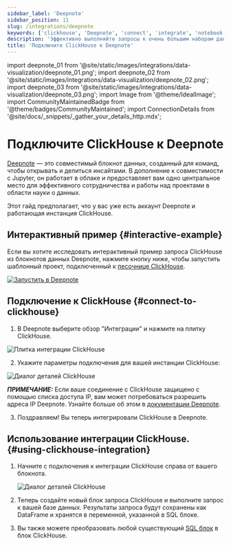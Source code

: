 ```yaml
---
sidebar_label: 'Deepnote'
sidebar_position: 11
slug: /integrations/deepnote
keywords: ['clickhouse', 'Deepnote', 'connect', 'integrate', 'notebook']
description: 'Эффективно выполняйте запросы к очень большим наборам данных, анализируя и моделируя в удобной среде знакомого блокнота.'
title: 'Подключите ClickHouse к Deepnote'
---
```


import deepnote_01 from '@site/static/images/integrations/data-visualization/deepnote_01.png';
import deepnote_02 from '@site/static/images/integrations/data-visualization/deepnote_02.png';
import deepnote_03 from '@site/static/images/integrations/data-visualization/deepnote_03.png';
import Image from '@theme/IdealImage';
import CommunityMaintainedBadge from '@theme/badges/CommunityMaintained';
import ConnectionDetails from '@site/docs/_snippets/_gather_your_details_http.mdx';


# Подключите ClickHouse к Deepnote

<CommunityMaintainedBadge/>

<a href="https://www.deepnote.com/" target="_blank">Deepnote</a> — это совместимый блокнот данных, созданный для команд, чтобы открывать и делиться инсайтами. В дополнение к совместимости с Jupyter, он работает в облаке и предоставляет вам одно центральное место для эффективного сотрудничества и работы над проектами в области науки о данных.

Этот гайд предполагает, что у вас уже есть аккаунт Deepnote и работающая инстанция ClickHouse.

## Интерактивный пример {#interactive-example}
Если вы хотите исследовать интерактивный пример запроса ClickHouse из блокнотов данных Deepnote, нажмите кнопку ниже, чтобы запустить шаблонный проект, подключенный к [песочнице ClickHouse](../../getting-started/playground.md).

[<Image size="logo" img="https://deepnote.com/buttons/launch-in-deepnote.svg" alt="Запустить в Deepnote" />](https://deepnote.com/launch?template=ClickHouse%20and%20Deepnote)

## Подключение к ClickHouse {#connect-to-clickhouse}

1. В Deepnote выберите обзор "Интеграции" и нажмите на плитку ClickHouse.

<Image size="lg" img={deepnote_01} alt="Плитка интеграции ClickHouse" border />

2. Укажите параметры подключения для вашей инстанции ClickHouse:
<ConnectionDetails />

   <Image size="md" img={deepnote_02} alt="Диалог деталей ClickHouse" border />

   **_ПРИМЕЧАНИЕ:_** Если ваше соединение с ClickHouse защищено с помощью списка доступа IP, вам может потребоваться разрешить адреса IP Deepnote. Узнайте больше об этом в [документации Deepnote](https://docs.deepnote.com/integrations/authorize-connections-from-deepnote-ip-addresses).

3. Поздравляем! Вы теперь интегрировали ClickHouse в Deepnote.

## Использование интеграции ClickHouse. {#using-clickhouse-integration}

1. Начните с подключения к интеграции ClickHouse справа от вашего блокнота.

   <Image size="lg" img={deepnote_03} alt="Диалог деталей ClickHouse" border />

2. Теперь создайте новый блок запроса ClickHouse и выполните запрос к вашей базе данных. Результаты запроса будут сохранены как DataFrame и хранятся в переменной, указанной в SQL блоке.
3. Вы также можете преобразовать любой существующий [SQL блок](https://docs.deepnote.com/features/sql-cells) в блок ClickHouse.
